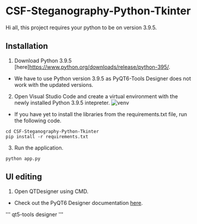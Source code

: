 # CSF-Steganography-Python-Tkinter

Hi all, this project requires your python to be on version 3.9.5.

## Installation

1. Download Python 3.9.5 [here]<https://www.python.org/downloads/release/python-395/>.

- We have to use Python version 3.9.5 as PyQT6-Tools Designer does not work with the updated versions.

2. Open Visual Studio Code and create a virtual environment with the newly installed Python 3.9.5 intepreter.
![venv](../images/venv-creation.gif)

- If you have yet to install the libraries from the requirements.txt file, run the following code.

```CMD
cd CSF-Steganography-Python-Tkinter
pip install -r requirements.txt
```

3. Run the application.

```CMD
python app.py
```

## UI editing

1. Open QTDesigner using CMD.

- Check out the PyQT6 Designer documentation [here](https://doc.qt.io/qtforpython-6/tools/pyside-designer.html#pyside6-designer).

'''
qt5-tools designer
'''
